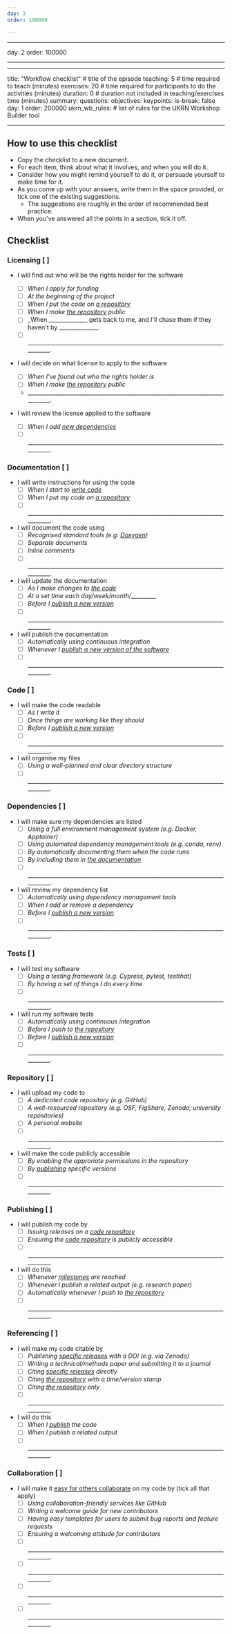 ```yaml
---
day: 2
order: 100000

---
```

---
day: 2
order: 100000

---
---
title: "Workflow checklist" # title of the episode
teaching: 5 # time required to teach (minutes)
exercises: 20 # time required for participants to do the activities (minutes)
duration: 0 # duration not included in teaching/exercises time (minutes)
summary: 
questions:
objectives:
keypoints:
is-break: false
day: 1
order: 200000
ukrn_wb_rules: # list of rules for the UKRN Workshop Builder tool

---

## How to use this checklist

* Copy the checklist to a new document.
* For each item, think about what it involves, and when you will do it.
* Consider how you might remind yourself to do it, or persuade yourself to make time for it.
* As you come up with your answers, write them in the space provided, or tick one of the existing suggestions.
  * The suggestions are roughly in the order of recommended best practice.
* When you've answered all the points in a section, tick it off.

## Checklist

### Licensing [ ]

- I will find out who will be the rights holder for the software
  - [ ] _When I apply for funding_
  - [ ] _At the beginning of the project_
  - [ ] _When I put the code on [a repository](#repository--)_
  - [ ] _When I make [the repository](#repository--) public_
  - [ ] _When ______________ gets back to me, and I'll chase them if they haven't by _______________._
  - [ ] _______________________________________________________________________________.

- I will decide on what license to apply to the software
  - [ ] _When I've found out who the rights holder is_
  - [ ] _When I make [the repository](#repository--) public_
  - _______________________________________________________________________________.

- I will review the license applied to the software
  - [ ] _When I add [new dependencies](#dependencies--)_
  - [ ] _______________________________________________________________________________.

### Documentation [ ]

- I will write instructions for using the code
  - [ ] _When I start to [write code](#code--)_
  - [ ] _When I put my code on [a repository](#repository--)_
  - [ ] _______________________________________________________________________________.
- I will document the code using
  - [ ] _Recognised standard tools (e.g. [Doxygen](https://www.doxygen.nl/index.html))_
  - [ ] _Separate documents_
  - [ ] _Inline comments_
  - [ ] _______________________________________________________________________________.
- I will update the documentation
  - [ ] _As I make changes to [the code](#code--)_
  - [ ] _At a set time each day/week/month/__________
  - [ ] _Before I [publish a new version](#publishing--)_
  - [ ] _______________________________________________________________________________.
- I will publish the documentation
  - [ ] _Automatically using continuous integration_
  - [ ] _Whenever I [publish a new version of the software](#publishing--)_
  - [ ] _______________________________________________________________________________.

### Code [ ]

- I will make the code readable
  - [ ] _As I write it_
  - [ ] _Once things are working like they should_
  - [ ] _Before I [publish a new version](#publishing--)_
  - [ ] _______________________________________________________________________________.

- I will organise my files
  - [ ] _Using a well-planned and clear directory structure_
  - [ ] _______________________________________________________________________________.

### Dependencies [ ]

- I will make sure my dependencies are listed
  - [ ] _Using a full environment management system (e.g. Docker, Apptainer)_
  - [ ] _Using automated dependency management tools (e.g. conda, renv)_
  - [ ] _By automatically documenting them when the code runs_
  - [ ] _By including them in [the documentation](#documentation--)_
  - [ ] _______________________________________________________________________________.
- I will review my dependency list
  - [ ] _Automatically using dependency management tools_
  - [ ] _When I add or remove a dependency_
  - [ ] _Before I [publish a new version](#publishing--)_
  - [ ] _______________________________________________________________________________.

### Tests [ ]

- I will test my software
  - [ ] _Using a testing framework (e.g. Cypress, pytest, testthat)_
  - [ ] _By having a set of things I do every time_
  - [ ] _______________________________________________________________________________.

- I will run my software tests
  - [ ] _Automatically using continuous integration_
  - [ ] _Before I push to [the repository](#repository--)_
  - [ ] _Before I [publish a new version](#publishing--)_
  - [ ] _______________________________________________________________________________.

### Repository [ ]

- I will upload my code to
  - [ ] _A dedicated code repository (e.g. GitHub)_
  - [ ] _A well-resourced repository (e.g. OSF, FigShare, Zenodo, university repositories)_
  - [ ] _A personal website_
  - [ ] _______________________________________________________________________________.
- I will make the code publicly accessible
  - [ ] _By enabling the approriate permissions in the repository_
  - [ ] _By [publishing](#publishing--) specific versions_
  - [ ] _______________________________________________________________________________.

### Publishing [ ]

- I will publish my code by
  - [ ] _Issuing releases on a [code repository](#repository--)_
  - [ ] _Ensuring the [code repository](#repository--) is publicly accessible_
  - [ ] _______________________________________________________________________________.
- I will do this
  - [ ] _Whenever [milestones](#collaboration--) are reached_
  - [ ] _Whenever I publish a related output (e.g. research paper)_
  - [ ] _Automatically whenever I push to [the repository](#repository--)_
  - [ ] _______________________________________________________________________________.

### Referencing [ ]

- I will make my code citable by
  - [ ] _Publishing [specific releases](#publishing--) with a DOI (e.g. via Zenodo)_
  - [ ] _Writing a technical/methods paper and submitting it to a journal_
  - [ ] _Citing [specific releases](#publishing--) directly_
  - [ ] _Citing [the repository](#repository--) with a time/version stamp_
  - [ ] _Citing [the repository](#repository--) only_
  - [ ] _______________________________________________________________________________.
- I will do this
  - [ ] _When I [publish](#publishing--) the code_
  - [ ] _When I publish a related output_
  - [ ] _______________________________________________________________________________.

### Collaboration [ ]

- I will make it
  [easy for others collaborate](https://journals.plos.org/ploscompbiol/article?id=10.1371/journal.pcbi.1007296#sec007)
  on my code by (tick all that apply)
  - [ ] _Using collaboration-friendly services like GitHub_
  - [ ] _Writing a welcome guide for new contributors_
  - [ ] _Having easy templates for users to submit bug reports and feature requests_
  - [ ] _Ensuring a welcoming attitude for contributors_
  - [ ] _______________________________________________________________________________.
  - [ ] _______________________________________________________________________________.
  - [ ] _______________________________________________________________________________.
  - [ ] _______________________________________________________________________________.
